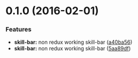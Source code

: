 <a name="0.1.0"></a>
# 0.1.0 (2016-02-01)


### Features

* **skill-bar:** non redux working skill-bar ([a40ba56](https://github.com/kosz/skill-sheet/commit/a40ba56))
* **skill-bar:** non redux working skill-bar ([5aa89df](https://github.com/kosz/skill-sheet/commit/5aa89df))



